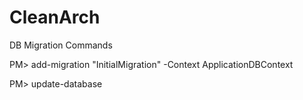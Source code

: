 # CleanArch

DB Migration Commands

PM> add-migration "InitialMigration" -Context ApplicationDBContext

PM> update-database